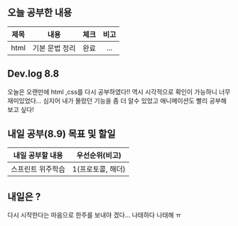 ## 오늘 공부한 내용

  |제목|내용|체크|비고|
|:------:|:------:|:------:|:------:|
|html|기본 문법 정리|완료|...|

## Dev.log 8.8

오늘은 오랜만에 html ,css를 다시 공부하였다!! 역시 시각적으로 확인이 가능하니 너무 재미있었다... 심지어 내가 몰랐던 기능을 좀 더 알수 있었고 애니메이션도 빨리 공부해보고 싶다!


## 내일 공부(8.9) 목표 및 할일

내일 공부할 내용        |  우선순위(비고)
:------------------:|:------------------:
스프린트 위주학습 | 1(프로토콜, 해더)


## 내일은 ?

다시 시작한다는 마음으로 한주를 보내야 겠다... 나태하다 나태해 ㅠ